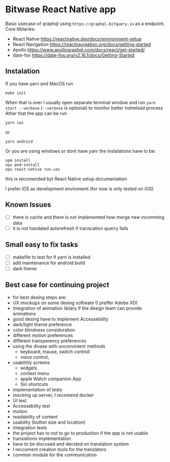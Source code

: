 # Bitwase React Native app 
Basic usecase of qraphql using `https://graphql.bitquery.io` as a endpoint.
Core lilblaries:
- React Native https://reactnative.dev/docs/environment-setup
- React Navigation https://reactnavigation.org/docs/getting-started
- Apollo https://www.apollographql.com/docs/react/get-started/
- date-fsn https://date-fns.org/v2.16.1/docs/Getting-Started

## Instalation
If you have yarn and MacOS run
```
make init
```
When that is over I usually open separate terminal window and run `yarn start --verbose` (`--verbose` is optional) to monitor better hotreload process
Ather that the app can be run 
```
yarn ios
```
or
```
yarn android
```
Or you are using windows or dont have yanr the instalations have to be:
```
npm install
npx pod-install
npx react-native run-ios
```
this is recomended byt React Native setup documentation

I prefer iOS as development enviroment (for now is only tested on iOS)

## Known Issues
- [ ] there is cache and there is not implemented how merge new incomming data
- [ ] it is not handaled autorefresh if transcation querry fails

## Small easy to fix tasks
- [ ] makefile to test for if yarn is installed
- [ ] add maintenance for android build
- [ ] dark theme

## Best case for continuing project
- for best desing steps are:
 - UX mockups on some desing softwate (I preffer Adobe XD)
 - Integration of animation liblary if the design team can provide animations
 - good desing have to implement Accessebility
  - dark/light theme preference
  - color blindness considuration
  - different motion preferences
  - different transperency preferences
  - using the divase with unconvinient methods
    - keyboard, mause, switch controll
    - voice control, 
 - usablitity screens
    - widgets
    - context menu
    - apple Watch companion App
    - Siri shortcuts
- implementation of tests
 - mocking up server, I recomend docker
 - UI test
 - Accessebility test
  - motion
  - readability of content
  - usability (button size and location)
 - Integration tests
  - the project has to not to go to production if the app is not usable 
- translations implementation
 - have to be discused and decided on translation system
 - I reccoment creation tools for the translators
- common module for the communication